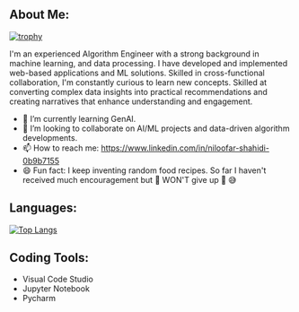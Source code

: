## About Me:
[![trophy](https://github-profile-trophy.vercel.app/?username=Niloofar-Sh)](https://github.com/ryo-ma/github-profile-trophy)


I'm an experienced Algorithm Engineer with a strong background in machine learning, and data processing. I have developed and implemented web-based applications and ML solutions. Skilled in cross-functional collaboration, I'm constantly curious to learn new concepts. Skilled at converting complex data insights into practical recommendations and creating narratives that enhance understanding and engagement. 


- 🌱 I’m currently learning GenAI.
- 👯 I’m looking to collaborate on AI/ML projects and data-driven algorithm developments.
- 📫 How to reach me: https://www.linkedin.com/in/niloofar-shahidi-0b9b7155
- 😄 Fun fact: I keep inventing random food recipes. So far I haven't received much encouragement but :punch: WON'T give up :punch: :sweat_smile:

## Languages:

[![Top Langs](https://github-readme-stats.vercel.app/api/top-langs/?username=Niloofar-Sh)](https://github.com/anuraghazra/github-readme-stats)


## Coding Tools:

- Visual Code Studio
- Jupyter Notebook
- Pycharm

